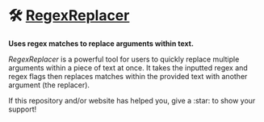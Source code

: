 <h1>🛠️ <a href="https://devspen.github.io/regex-replacer"> RegexReplacer</a></h1>
<p><b>Uses regex matches to replace arguments within text.</b></p>
<p><em>RegexReplacer</em> is a powerful tool for users to quickly replace multiple arguments within a piece of text at once. It takes the inputted regex and regex flags then replaces matches within the provided text with another argument (the replacer).</p>
<p>If this repository and/or website has helped you, give a :star: to show your support!</p>
